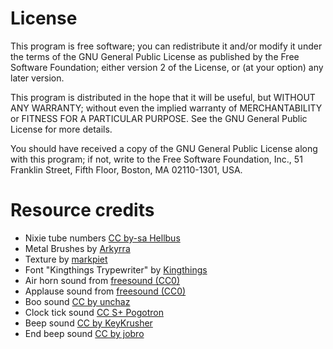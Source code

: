 # License

This program is free software; you can redistribute it and/or
modify it under the terms of the GNU General Public License
as published by the Free Software Foundation; either version 2
of the License, or (at your option) any later version.

This program is distributed in the hope that it will be useful,
but WITHOUT ANY WARRANTY; without even the implied warranty of
MERCHANTABILITY or FITNESS FOR A PARTICULAR PURPOSE.  See the
GNU General Public License for more details.

You should have received a copy of the GNU General Public License
along with this program; if not, write to the Free Software
Foundation, Inc., 51 Franklin Street, Fifth Floor, Boston, MA
02110-1301, USA.


# Resource credits

* Nixie tube numbers [CC by-sa Hellbus](http://en.wikipedia.org/wiki/File:Nixie2.gif)
* Metal Brushes by [Arkyrra](http://arkyrra.deviantart.com/art/Arc-s-Rivets-Metal-Brushes-63621015)
* Texture by [markpiet](http://markpiet.deviantart.com/art/FREE-TEXTURE-METAL-1010-203041970)
* Font "Kingthings Trypewriter" by [Kingthings](http://www.dafont.com/kingthings-trypewriter.font)
* Air horn sound from [freesound (CC0)](http://www.freesound.org/people/guitarguy1985/sounds/68999/)
* Applause sound from [freesound (CC0)](http://www.freesound.org/people/peridactyloptrix/sounds/196094/)
* Boo sound [CC by unchaz](http://www.freesound.org/people/unchaz/sounds/150952/)
* Clock tick sound [CC S+ Pogotron](http://www.freesound.org/people/Pogotron/sounds/60811/)
* Beep sound [CC by KeyKrusher](http://www.freesound.org/people/KeyKrusher/sounds/154953/)
* End beep sound [CC by jobro](http://www.freesound.org/people/jobro/sounds/33789/)

